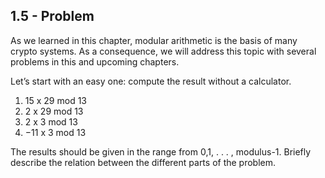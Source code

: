 ## 1.5 - Problem

As we learned in this chapter, modular arithmetic is the basis of many crypto systems. As a consequence, we will address this topic with several problems in this and upcoming chapters.

Let’s start with an easy one: compute the result without a calculator.
1. 15 x 29 mod 13
2. 2 x 29 mod 13
3. 2 x 3 mod 13
4. −11 x 3 mod 13

The results should be given in the range from 0,1, . . . , modulus-1. Briefly describe
the relation between the different parts of the problem.
